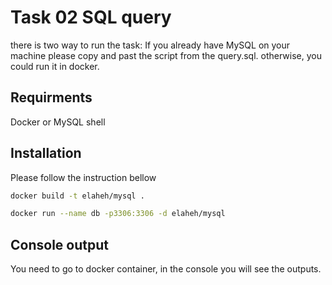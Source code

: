 # Task 02 SQL query

there is two way to run the task: If you already have MySQL on your machine please copy and past the script from the query.sql. 
otherwise, you could run it in docker. 

## Requirments
Docker or MySQL shell

## Installation

Please follow the instruction bellow
```bash
docker build -t elaheh/mysql .

docker run --name db -p3306:3306 -d elaheh/mysql 

```
## Console output
You need to go to docker container, in the console you will see the outputs.
